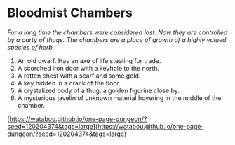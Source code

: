 # Bloodmist Chambers

_For a long time the chambers were considered lost. Now they are controlled by a party of thugs. The chambers are a place of growth of a highly valued species of herb._

1. An old dwarf. Has an axe of life stealing for trade.
2. A scorched iron door with a keyhole to the north.
3. A rotten chest with a scarf and some gold.
4. A key hidden in a crack of the floor.
5. A crystalized body of a thug, a golden figurine close by.
6. A mysterious javelin of unknown material hovering in the middle of the chamber.

[https://watabou.github.io/one-page-dungeon/?seed=120204374&tags=large](https://watabou.github.io/one-page-dungeon/?seed=120204374&tags=large)
